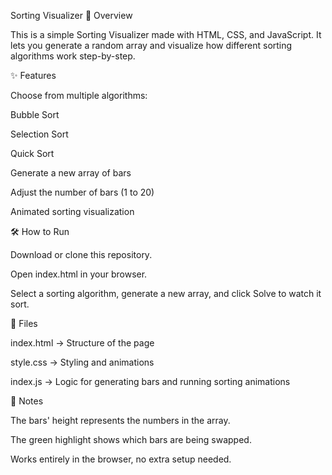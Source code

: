 Sorting Visualizer
📌 Overview

This is a simple Sorting Visualizer made with HTML, CSS, and JavaScript.
It lets you generate a random array and visualize how different sorting algorithms work step-by-step.

✨ Features

Choose from multiple algorithms:

Bubble Sort

Selection Sort

Quick Sort

Generate a new array of bars

Adjust the number of bars (1 to 20)

Animated sorting visualization

🛠 How to Run

Download or clone this repository.

Open index.html in your browser.

Select a sorting algorithm, generate a new array, and click Solve to watch it sort.

📂 Files

index.html → Structure of the page

style.css → Styling and animations

index.js → Logic for generating bars and running sorting animations

📜 Notes

The bars' height represents the numbers in the array.

The green highlight shows which bars are being swapped.

Works entirely in the browser, no extra setup needed.
